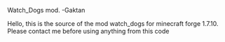 Watch_Dogs mod. -Gaktan

Hello, this is the source of the mod watch_dogs for minecraft forge 1.7.10.
Please contact me before using anything from this code